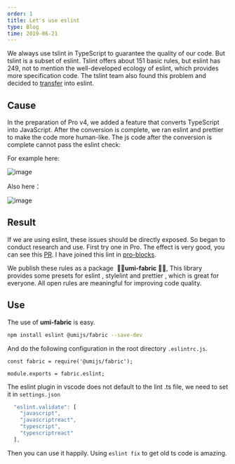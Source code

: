 ```yaml
---
order: 1
title: Let's use eslint
type: Blog
time: 2019-06-21
---
```


We always use tslint in TypeScript to guarantee the quality of our code. But tslint is a subset of eslint. Tslint offers about 151 basic rules, but eslint has 249, not to mention the well-developed ecology of eslint, which provides more specification code. The tslint team also found this problem and decided to [transfer](https://eslint.org/blog/2019/01/future-typescript-eslint) into eslint.

## Cause

In the preparation of Pro v4, we added a feature that converts TypeScript into JavaScript. After the conversion is complete, we ran eslint and prettier to make the code more human-like. The js code after the conversion is complete cannot pass the eslint check:

For example here:

![image](https://user-images.githubusercontent.com/8186664/59903736-55311100-9434-11e9-99b0-8406d5b56b97.png)

Also here：

![image](https://user-images.githubusercontent.com/8186664/59903712-4185aa80-9434-11e9-84fd-4cf2ff3ec0ca.png)

## Result

If we are using eslint, these issues should be directly exposed. So began to conduct research and use. First try one in Pro. The effect is very good, you can see this [PR](https://github.com/ant-design/ant-design-pro/pull/4336). I have joined this lint in [pro-blocks](https://github.com/ant-design/pro-blocks/pull/28).

We publish these rules as a package  🌟🌟**umi-fabric** 🌟🌟, This library provides some presets for eslint , stylelint and prettier , which is great for everyone. All open rules are meaningful for improving code quality.

## Use

The use of **umi-fabric** is easy.

```bash
npm install eslint @umijs/fabric --save-dev
```

And do the following configuration in the root directory `.eslintrc.js`.

```tsx
const fabric = require('@umijs/fabric');

module.exports = fabric.eslint;
```

The eslint plugin in vscode does not default to the lint .ts file, we need to set it in `settings.json`

```jsx
  "eslint.validate": [
    "javascript",
    "javascriptreact",
    "typescript",
    "typescriptreact"
  ],
```

Then you can use it happily. Using `eslint fix` to get old ts code is amazing.
